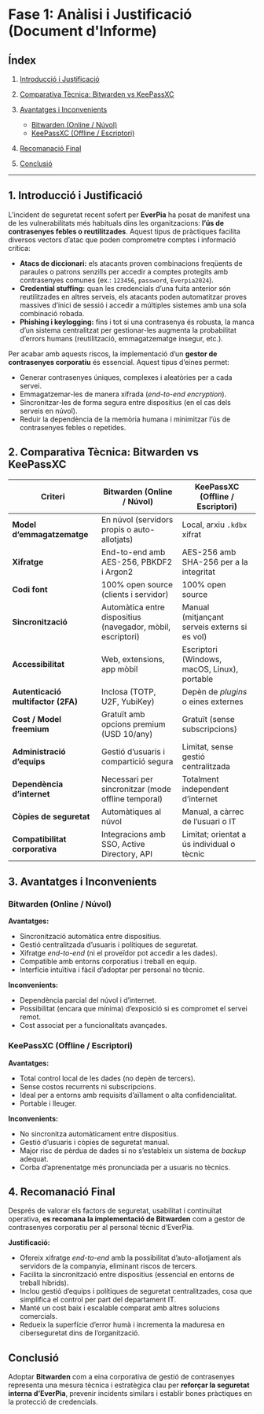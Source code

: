 # Fase 1: Anàlisi i Justificació (Document d'Informe)

## Índex

1. [Introducció i Justificació](#1-introducció-i-justificació)
2. [Comparativa Tècnica: Bitwarden vs KeePassXC](#2-comparativa-tècnica-bitwarden-vs-keepassxc)
3. [Avantatges i Inconvenients](#3-avantatges-i-inconvenients)

   * [Bitwarden (Online / Núvol)](#bitwarden-online--núvol)
   * [KeePassXC (Offline / Escriptori)](#keepassxc-offline--escriptori)
4. [Recomanació Final](#4-recomanació-final)
5. [Conclusió](#conclusió)

---

## 1. Introducció i Justificació

L’incident de seguretat recent sofert per **EverPia** ha posat de manifest una de les vulnerabilitats més habituals dins les organitzacions: **l’ús de contrasenyes febles o reutilitzades**. Aquest tipus de pràctiques facilita diversos vectors d’atac que poden comprometre comptes i informació crítica:

* **Atacs de diccionari:** els atacants proven combinacions freqüents de paraules o patrons senzills per accedir a comptes protegits amb contrasenyes comunes (ex.: `123456`, `password`, `Everpia2024`).
* **Credential stuffing:** quan les credencials d’una fuita anterior són reutilitzades en altres serveis, els atacants poden automatitzar proves massives d’inici de sessió i accedir a múltiples sistemes amb una sola combinació robada.
* **Phishing i keylogging:** fins i tot si una contrasenya és robusta, la manca d’un sistema centralitzat per gestionar-les augmenta la probabilitat d’errors humans (reutilització, emmagatzematge insegur, etc.).

Per acabar amb aquests riscos, la implementació d’un **gestor de contrasenyes corporatiu** és essencial. Aquest tipus d’eines permet:

* Generar contrasenyes úniques, complexes i aleatòries per a cada servei.
* Emmagatzemar-les de manera xifrada (*end-to-end encryption*).
* Sincronitzar-les de forma segura entre dispositius (en el cas dels serveis en núvol).
* Reduir la dependència de la memòria humana i minimitzar l’ús de contrasenyes febles o repetides.


## 2. Comparativa Tècnica: Bitwarden vs KeePassXC

| **Criteri**                        | **Bitwarden (Online / Núvol)**                              | **KeePassXC (Offline / Escriptori)**          |
| ---------------------------------- | ----------------------------------------------------------- | --------------------------------------------- |
| **Model d’emmagatzematge**         | En núvol (servidors propis o auto-allotjats)                | Local, arxiu `.kdbx` xifrat                   |
| **Xifratge**                       | End-to-end amb AES-256, PBKDF2 i Argon2                     | AES-256 amb SHA-256 per a la integritat       |
| **Codi font**                      | 100% open source (clients i servidor)                       | 100% open source                              |
| **Sincronització**                 | Automàtica entre dispositius (navegador, mòbil, escriptori) | Manual (mitjançant serveis externs si es vol) |
| **Accessibilitat**                 | Web, extensions, app mòbil                                  | Escriptori (Windows, macOS, Linux), portable  |
| **Autenticació multifactor (2FA)** | Inclosa (TOTP, U2F, YubiKey)                                | Depèn de *plugins* o eines externes           |
| **Cost / Model freemium**          | Gratuït amb opcions premium (USD 10/any)                    | Gratuït (sense subscripcions)                 |
| **Administració d’equips**         | Gestió d’usuaris i compartició segura                       | Limitat, sense gestió centralitzada           |
| **Dependència d’internet**         | Necessari per sincronitzar (mode offline temporal)          | Totalment independent d’internet              |
| **Còpies de seguretat**            | Automàtiques al núvol                                       | Manual, a càrrec de l’usuari o IT             |
| **Compatibilitat corporativa**     | Integracions amb SSO, Active Directory, API                 | Limitat; orientat a ús individual o tècnic    |


## 3. Avantatges i Inconvenients

### Bitwarden (Online / Núvol)

**Avantatges:**

* Sincronització automàtica entre dispositius.
* Gestió centralitzada d’usuaris i polítiques de seguretat.
* Xifratge *end-to-end* (ni el proveïdor pot accedir a les dades).
* Compatible amb entorns corporatius i treball en equip.
* Interfície intuïtiva i fàcil d’adoptar per personal no tècnic.

**Inconvenients:**

* Dependència parcial del núvol i d’internet.
* Possibilitat (encara que mínima) d’exposició si es compromet el servei remot.
* Cost associat per a funcionalitats avançades.


### KeePassXC (Offline / Escriptori)

**Avantatges:**

* Total control local de les dades (no depèn de tercers).
* Sense costos recurrents ni subscripcions.
* Ideal per a entorns amb requisits d’aïllament o alta confidencialitat.
* Portable i lleuger.

**Inconvenients:**

* No sincronitza automàticament entre dispositius.
* Gestió d’usuaris i còpies de seguretat manual.
* Major risc de pèrdua de dades si no s’estableix un sistema de *backup* adequat.
* Corba d’aprenentatge més pronunciada per a usuaris no tècnics.


## 4. Recomanació Final

Després de valorar els factors de seguretat, usabilitat i continuïtat operativa, **es recomana la implementació de Bitwarden** com a gestor de contrasenyes corporatiu per al personal tècnic d’EverPia.

**Justificació:**

* Ofereix xifratge *end-to-end* amb la possibilitat d’auto-allotjament als servidors de la companyia, eliminant riscos de tercers.
* Facilita la sincronització entre dispositius (essencial en entorns de treball híbrids).
* Inclou gestió d’equips i polítiques de seguretat centralitzades, cosa que simplifica el control per part del departament IT.
* Manté un cost baix i escalable comparat amb altres solucions comercials.
* Redueix la superfície d’error humà i incrementa la maduresa en ciberseguretat dins de l’organització.


## Conclusió

Adoptar **Bitwarden** com a eina corporativa de gestió de contrasenyes representa una mesura tècnica i estratègica clau per **reforçar la seguretat interna d’EverPia**, prevenir incidents similars i establir bones pràctiques en la protecció de credencials.

